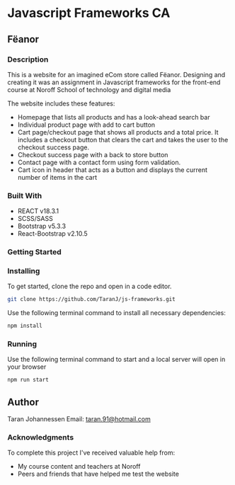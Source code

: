# Javascript Frameworks CA

## Fëanor

### Description

This is a website for an imagined eCom store called Fëanor. Designing and creating it was an assignment in Javascript frameworks for the front-end course at Noroff School of technology and digital media

The website includes these features:

- Homepage that lists all products and has a look-ahead search bar
- Individual product page with add to cart button
- Cart page/checkout page that shows all products and a total price. It includes a checkout button that clears the cart and takes the user to the checkout success page.
- Checkout success page with a back to store button
- Contact page with a contact form using form validation.
- Cart icon in header that acts as a button and displays the current number of items in the cart

### Built With

- REACT v18.3.1
- SCSS/SASS
- Bootstrap v5.3.3
- React-Bootstrap v2.10.5

### Getting Started

### Installing

To get started, clone the repo and open in a code editor.

```bash
git clone https://github.com/TaranJ/js-frameworks.git
```

Use the following terminal command to install all necessary dependencies:

```bash
npm install
```

### Running

Use the following terminal command to start and a local server will open in your browser

```bash
npm run start
```

## Author

Taran Johannessen
Email: taran.91@hotmail.com

### Acknowledgments

To complete this project I've received valuable help from:

- My course content and teachers at Noroff
- Peers and friends that have helped me test the website
